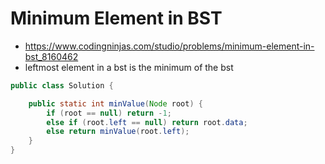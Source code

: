 # Minimum Element in BST

- https://www.codingninjas.com/studio/problems/minimum-element-in-bst_8160462
- leftmost element in a bst is the minimum of the bst

```java
public class Solution {

    public static int minValue(Node root) {
        if (root == null) return -1;
        else if (root.left == null) return root.data;
        else return minValue(root.left);
    }
}
```
